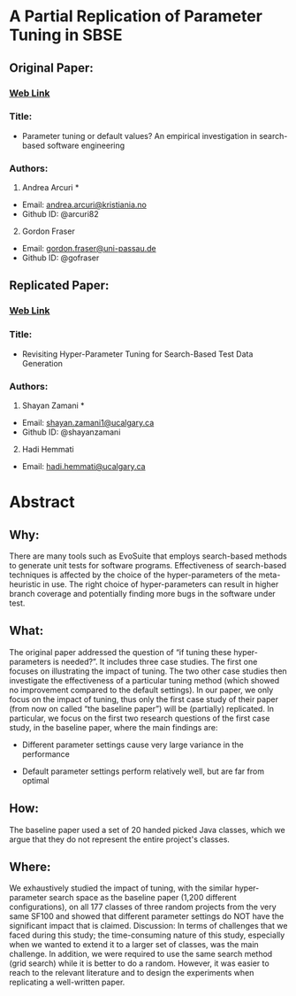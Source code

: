 # A Partial Replication of Parameter Tuning in SBSE 
## Original Paper:
### [Web Link](https://link.springer.com/article/10.1007%2Fs10664-013-9249-9)
### Title: 
*	Parameter tuning or default values? An empirical investigation in search-based software engineering
### Authors:
1.	Andrea Arcuri *
*	Email: andrea.arcuri@kristiania.no
*	Github ID: @arcuri82

2.	Gordon Fraser
*	Email: gordon.fraser@uni-passau.de
*	Github ID: @gofraser

## Replicated Paper:
### [Web Link](https://link.springer.com/chapter/10.1007/978-3-030-27455-9_10)
### Title:
*	Revisiting Hyper-Parameter Tuning for Search-Based Test Data Generation

### Authors:
1.	Shayan Zamani *
*	Email: shayan.zamani1@ucalgary.ca
*	Github ID: @shayanzamani

2.	Hadi Hemmati
*	Email: hadi.hemmati@ucalgary.ca
 
# Abstract
## Why:
There are many tools such as EvoSuite that employs search-based methods to generate unit tests for software programs. Effectiveness of search-based techniques is affected by the choice of the hyper-parameters of the meta-heuristic in use. The right choice of hyper-parameters can result in higher branch coverage and potentially finding more bugs in the software under test. 
## What:
The original paper addressed the question of “if tuning these hyper-parameters is needed?”. It includes three case studies. The first one focuses on illustrating the impact of tuning. The two other case studies then investigate the effectiveness of a particular tuning method (which showed no improvement compared to the default settings). In our paper, we only focus on the impact of tuning, thus only the first case study of their paper (from now on called “the baseline paper”) will be (partially) replicated.
In particular, we focus on the first two research questions of the first case study, in the baseline paper, where the main findings are:

* Different parameter settings cause very large variance in the performance

* Default parameter settings perform relatively well, but are far from optimal

## How:
The baseline paper used a set of 20 handed picked Java classes, which we argue that they do not represent the entire project's classes. 
## Where:
We exhaustively studied the impact of tuning, with the similar hyper-parameter search space as the baseline paper (1,200 different configurations), on all 177 classes of three random projects from the very same SF100 and showed that different parameter settings do NOT have the significant impact that is claimed.
Discussion: In terms of challenges that we faced during this study; the time-consuming nature of this study, especially when we wanted to extend it to a larger set of classes, was the main challenge.
In addition, we were required to use the same search method (grid search) while it is better to do a random. However, it was easier to reach to the relevant literature and to design the experiments when replicating a well-written paper.
